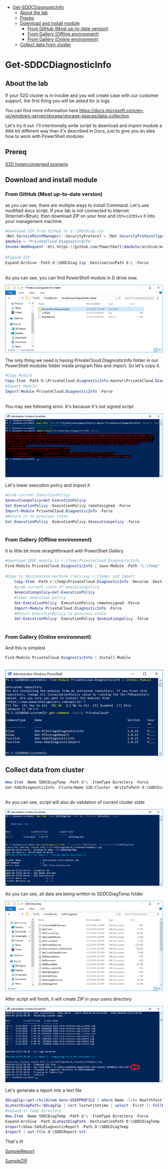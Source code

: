 <!-- TOC -->

- [Get-SDDCDiagnosticInfo](#get-sddcdiagnosticinfo)
    - [About the lab](#about-the-lab)
    - [Prereq](#prereq)
    - [Download and install module](#download-and-install-module)
        - [From GitHub (Most up-to-date version)](#from-github-most-up-to-date-version)
        - [From Gallery (Offline environment)](#from-gallery-offline-environment)
        - [From Gallery (Online environment)](#from-gallery-online-environment)
    - [Collect data from cluster](#collect-data-from-cluster)

<!-- /TOC -->

# Get-SDDCDiagnosticInfo

## About the lab

If your S2D cluster is in trouble and you will create case with our customer support, the first thing you will be asked for is logs.

You can find more information here https://docs.microsoft.com/en-us/windows-server/storage/storage-spaces/data-collection

Let's try it out. I'll intentionally write script to download and import module a little bit different way than it's described in Docs, just to give you an idea how to work with PowerShell modules

## Prereq

[S2D hyperconverged scenario](/Scenarios/S2D%20Hyperconverged/)

## Download and install module

### From GitHub (Most up-to-date version)

as you can see, there are multiple ways to install Command. Let's use modified docs script. If your lab is not connected to internet (Internet=$true), then download ZIP on your host and ctrl+c/ctrl+v it into your management machine.

````PowerShell
#Download ZIP from GitHub to d:\SDDCDiag.zip
[Net.ServicePointManager]::SecurityProtocol = [Net.SecurityProtocolType]::Tls12
$module = 'PrivateCloud.DiagnosticInfo'
Invoke-WebRequest -Uri https://github.com/PowerShell/$module/archive/master.zip -OutFile d:\SDDCDiag.zip

#Expand ZIP
Expand-Archive -Path d:\SDDCDiag.zip -DestinationPath d:\ -Force
 
````

As you can see, you can find PowerShell module in D drive now.

![](/Scenarios/S2D%20Tools/Get-SDDCDiagnosticInfo/Screenshots/ExpandedZip.png)

The only thing we need is having PrivateCloud.DiagnosticInfo folder in our PowerShell modules folder inside program files and import. So let's copy it.

````PowerShell
#Copy Module
Copy-Item -Path D:\PrivateCloud.DiagnosticInfo-master\PrivateCloud.DiagnosticInfo -Recurse -Destination "C:\Program Files\WindowsPowerShell\Modules"
#Import Module
Import-Module PrivateCloud.DiagnosticInfo -Force
 
````

You may see following error. It's because it's not signed script

![](/Scenarios/S2D%20Tools/Get-SDDCDiagnosticInfo/Screenshots/ImportModuleError.png)

Let's lower execution policy and import it

````PowerShell
#Grab current ExecutionPolicy
$executionpolicy=Get-ExecutionPolicy
Set-ExecutionPolicy -ExecutionPolicy remotesigned -Force
Import-Module PrivateCloud.DiagnosticInfo -Force
#Return it to previous state
Set-ExecutionPolicy -ExecutionPolicy $executionpolicy -force
 
````

### From Gallery (Offline environment)

It is little bit more straightforward with PowerShell Gallery

````PowerShell
#download SDDC module to c:\Temp\PrivateCloud.DiagnosticInfo
Find-Module PrivateCloud.DiagnosticInfo | Save-Module -Path "C:\Temp"

#Copy to destination machine (lets-say c:\Temp) and Import
    Copy-Item -Path c:\Temp\PrivateCloud.DiagnosticInfo -Recurse -Destination "C:\Program Files\WindowsPowerShell\Modules" -Force
    #grab current state of executionpolicy
    $executionpolicy=Get-ExecutionPolicy
    #lower execution policy
    Set-ExecutionPolicy -ExecutionPolicy remotesigned -Force
    Import-Module PrivateCloud.DiagnosticInfo -Force
    #Return ExecutionPolicy to previous state
    Set-ExecutionPolicy -ExecutionPolicy $executionpolicy -force
 
````

### From Gallery (Online environment)

And this is simplest

````PowerShell
Find-Module PrivateCloud.DiagnosticInfo | Install-Module
 
````

![](/Scenarios/S2D%20Tools/Get-SDDCDiagnosticInfo/Screenshots/ImportModuleGallery.png)

## Collect data from cluster

````PowerShell
New-Item -Name SDDCDiagTemp -Path d:\ -ItemType Directory -Force
Get-SddcDiagnosticInfo -ClusterName S2D-Cluster -WriteToPath d:\SDDCDiagTemp
 
````

As you can see, script will also do validation of current cluster state

![](/Scenarios/S2D%20Tools/Get-SDDCDiagnosticInfo/Screenshots/CollectData.png)

As you can see, all data are being written to SDDCDiagTemp folder

![](/Scenarios/S2D%20Tools/Get-SDDCDiagnosticInfo/Screenshots/CollectDataFolder.png)

After script will finish, it will create ZIP in your users directory

![](/Scenarios/S2D%20Tools/Get-SDDCDiagnosticInfo/Screenshots/CollectDataResult.png)

Let's generate a report into a text file

````PowerShell
$DiagZip=(get-childitem $env:USERPROFILE | where Name -like HealthTest*.zip)
$LatestDiagPath=($DiagZip | sort lastwritetime | select -First 1).FullName
#expand to temp directory
New-Item -Name SDDCDiagTemp -Path d:\ -ItemType Directory -Force
Expand-Archive -Path $LatestDiagPath -DestinationPath D:\SDDCDiagTemp -Force
$report=Show-SddcDiagnosticReport -Path D:\SDDCDiagTemp
$report | out-file d:\SDDCReport.txt

````

That's it!

[SampleReport](/Scenarios/S2D%20Tools/Get-SDDCDiagnosticInfo/SDDCReport.txt)

[SampleZIP](/Scenarios/S2D%20Tools/Get-SDDCDiagnosticInfo/HealthTest-S2D-Cluster-20180522-1546.ZIP)